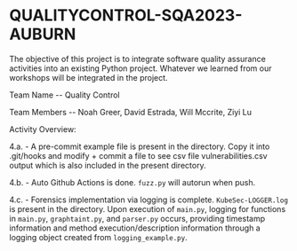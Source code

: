 # QUALITYCONTROL-SQA2023-AUBURN
The objective of this project is to integrate software quality assurance activities into an existing Python project. Whatever we learned from our workshops will be integrated in the project.

Team Name -- Quality Control

Team Members --
Noah Greer,
David Estrada, 
Will Mccrite,
Ziyi Lu

Activity Overview:

4.a. - A pre-commit example file is present in the directory. Copy it into .git/hooks and modify + commit a file to see csv file vulnerabilities.csv output which is also included in the present directory. 

4.b. - Auto Github Actions is done. `fuzz.py` will autorun when push.

4.c. - Forensics implementation via logging is complete. `KubeSec-LOGGER.log` is present in the directory. Upon execution of `main.py`, logging for functions in `main.py`, `graphtaint.py`, and `parser.py` occurs, providing timestamp information and method execution/description information through a logging object created from `logging_example.py`.
